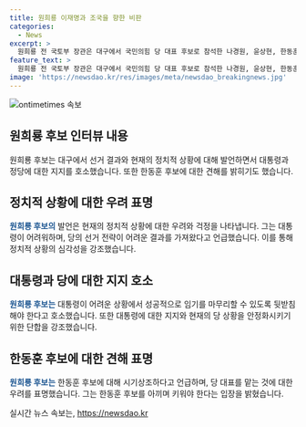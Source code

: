 ```yaml
---
title: 원희룡 이재명과 조국을 향한 비판
categories:
  - News
excerpt: >
  원희룡 전 국토부 장관은 대구에서 국민의힘 당 대표 후보로 참석한 나경원, 윤상현, 한동훈과 견제 중이라고 말했습니다. 또한, 대통령의 어려움을 언급하며 당과 대통령의 어려운 선거 결과에 대해 이야기했습니다. 그리고 이재명과 조국에 대한 비판과 경쟁자인 한동훈에 대한 평가도 내놓았습니다. 그는 25년의 정치 경험을 바탕으로 당 대표를 맡기에는 시기상조라고 말했습니다.
feature_text: >
  원희룡 전 국토부 장관은 대구에서 국민의힘 당 대표 후보로 참석한 나경원, 윤상현, 한동훈과 견제 중이라고 말했습니다. 또한, 대통령의 어려움을 언급하며 당과 대통령의 어려운 선거 결과에 대해 이야기했습니다. 그리고 이재명과 조국에 대한 비판과 경쟁자인 한동훈에 대한 평가도 내놓았습니다. 그는 25년의 정치 경험을 바탕으로 당 대표를 맡기에는 시기상조라고 말했습니다.
image: 'https://newsdao.kr/res/images/meta/newsdao_breakingnews.jpg'
---
```


<p><img src="https://newsdao.kr/res/images/meta/newsdao_breakingnews.jpg" alt="ontimetimes 속보" /></p>

<h2 data-ke-size="size26">원희룡 후보 인터뷰 내용</h2>

<p data-ke-size="size16">원희룡 후보는 대구에서 선거 결과와 현재의 정치적 상황에 대해 발언하면서 대통령과 정당에 대한 지지를 호소했습니다. 또한 한동훈 후보에 대한 견해를 밝히기도 했습니다.</p>

<h2 data-ke-size="size26">정치적 상황에 대한 우려 표명</h2>

<p data-ke-size="size16"><b><span style="color: #1a5490;">원희룡 후보의</span></b> 발언은 현재의 정치적 상황에 대한 우려와 걱정을 나타냅니다. 그는 대통령이 어려워하며, 당의 선거 전략이 어려운 결과를 가져왔다고 언급했습니다. 이를 통해 정치적 상황의 심각성을 강조했습니다.</p>

<h2 data-ke-size="size26">대통령과 당에 대한 지지 호소</h2>

<p data-ke-size="size16"><b><span style="color: #1a5490;">원희룡 후보는</span></b> 대통령이 어려운 상황에서 성공적으로 임기를 마무리할 수 있도록 뒷받침해야 한다고 호소했습니다. 또한 대통령에 대한 지지와 현재의 당 상황을 안정화시키기 위한 단합을 강조했습니다.</p>

<h2 data-ke-size="size26">한동훈 후보에 대한 견해 표명</h2>

<p data-ke-size="size16"><b><span style="color: #1a5490;">원희룡 후보는</span></b> 한동훈 후보에 대해 시기상조하다고 언급하며, 당 대표를 맡는 것에 대한 우려를 표명했습니다. 그는 한동훈 후보를 아끼며 키워야 한다는 입장을 밝혔습니다.</p>
실시간 뉴스 속보는, <a href="https://newsdao.kr" rel="dofollow">https://newsdao.kr</a>


